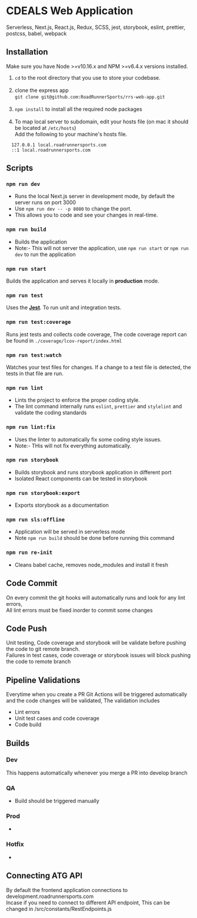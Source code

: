 # CDEALS Web Application
Serverless, Next.js, React.js, Redux, SCSS, jest, storybook, eslint, prettier, postcss, babel, webpack 

## Installation

Make sure you have Node >=v10.16.x and NPM >=v6.4.x versions installed.

1) `cd` to the root directory that you use to store your codebase.<br><br>
2) clone the express app<br>`git clone git@github.com:RoadRunnerSports/rrs-web-app.git`<br><br>
3) `npm install` to install all the required node packages<br><br>
4) To map local server to subdomain, edit your hosts file (on mac it should be located at `/etc/hosts`)<br>Add the following to your machine's hosts file.
```
  127.0.0.1	local.roadrunnersports.com
  ::1 local.roadrunnersports.com
```

## Scripts

### `npm run dev`
- Runs the local Next.js server in development mode, by default the server runs on port 3000
- Use `npm run dev -- -p 8080` to change the port.
- This allows you to code and see your changes in real-time.

### `npm run build`
- Builds the application
- Note:- This will not server the application, use `npm run start` or `npm run dev` to run the application

### `npm run start`
Builds the application and serves it locally in  **production**  mode.

### `npm run test`
Uses the  **[Jest](https://facebook.github.io/jest/)**. To run unit and integration tests. 

### `npm run test:coverage`
Runs jest tests and collects code coverage, The code coverage report can be found in `./coverage/lcov-report/index.html`
### `npm run test:watch`
Watches your test files for changes. If a change to a test file is detected, the tests in that file are run.

### `npm run lint`
- Lints the project to enforce the proper coding style.
- The lint command internally runs `eslint`, `prettier` and `stylelint` and validate the coding standards

### `npm run lint:fix`
- Uses the linter to automatically fix some coding style issues.
- Note:- THis will not fix everything automatically.

### `npm run storybook`
- Builds storybook and runs storybook application in different port
- Isolated React components can be tested in storybook

### `npm run storybook:export`
- Exports storybook as a documentation

### `npm run sls:offline`
- Application will be served in serverless mode
- Note  `npm run build` should be done before running this command

### `npm run re-init`
- Cleans babel cache, removes node_modules and install it fresh 

## Code Commit
On every commit the git hooks will automatically runs and look for any lint errors, <br> All lint errors must be fixed inorder to commit some changes

## Code Push
Unit testing, Code coverage and storybook will be validate before pushing the code to git remote branch.<br> Failures in test cases, code coverage or storybook issues will block pushing the code to remote branch

## Pipeline Validations
Everytime when you create a PR Git Actions will be triggered automatically and the code changes will be validated, The validation includes
- Lint errors
- Unit test cases and code coverage
- Code build
## Builds

### Dev
This happens automatically whenever you merge a PR into develop branch

### QA
- Build should be triggered manually

### Prod
- 
### Hotfix
- 
## Connecting ATG API
By default the frontend application connections to development.roadrunnersports.com<br>
Incase if you need to connect to different API endpoint, This can be changed in /src/constants/RestEndpoints.js 
